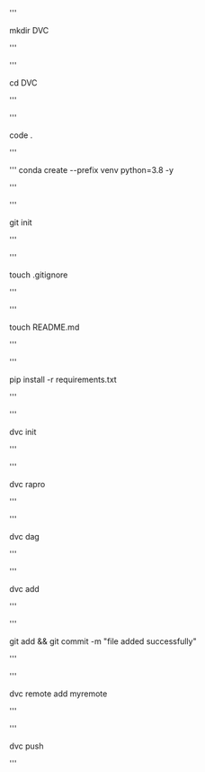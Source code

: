 '''

mkdir DVC

'''

'''

cd DVC

'''

'''

code .

'''


'''
conda create --prefix venv python=3.8 -y

'''

'''

git init

'''

'''

touch .gitignore

'''

'''

touch README.md

'''

'''

pip install -r requirements.txt


'''

'''

dvc init

'''

'''

dvc rapro

'''


'''

dvc dag

'''

'''

 dvc add <filename>

 '''

 '''


 git add <filename> && git commit -m "file added successfully"

 '''

 '''

 dvc remote add myremote <anyremotelocation>

 '''

 '''

 dvc push

'''
